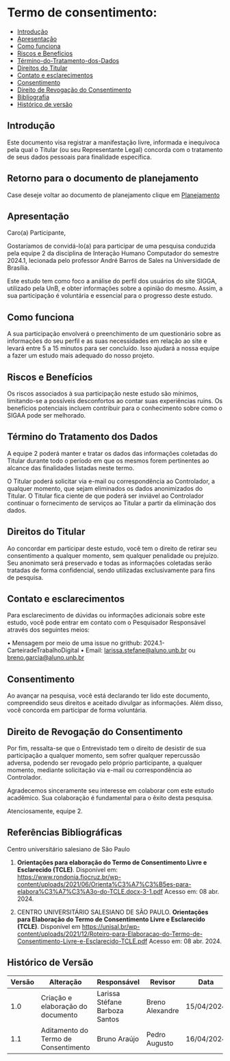# Termo de consentimento:

* [Introdução](#Introdução)
* [Apresentação](#Apresentação)
* [Como funciona](#Como-funciona)
* [Riscos e Benefícios](#Riscos-e-Benefícios)
* [Término-do-Tratamento-dos-Dados](#Término-do-Tratamento-dos-Dados)
* [Direitos do Titular](#Direitos-do-Titular)
* [Contato e esclarecimentos](#Contato-e-esclarecimentos)
* [Consentimento](#Consentimento)
* [Direito de Revogação do Consentimento](#Direito-de-Revogação-do-Consentimento) 
* [Bibliografia](#Bibliografia)
* [Histórico de versão](#Histórico-de-versão)


## Introdução

Este documento visa registrar a manifestação livre, informada e inequívoca pela qual o Titular (ou seu Representante Legal) concorda com o tratamento de seus dados pessoais para finalidade específica.

## Retorno para o documento de planejamento

Case deseje voltar ao documento de planejamento clique em [Planejamento](PerfilUsuario/Professores/Questionarios/Planejamento.md)
## Apresentação

Caro(a) Participante,

Gostaríamos de convidá-lo(a) para participar de uma pesquisa conduzida pela equipe 2 da disciplina de Interação Humano Computador do semestre 2024.1, lecionada pelo professor André Barros de Sales na Universidade de Brasília.

Este estudo tem como foco a análise do perfil dos usuários do site SIGGA, utilizado pela UnB, e obter informações sobre a opinião do mesmo. Assim, a sua participação é voluntária e essencial para o progresso deste estudo.

## Como funciona

A sua participação envolverá o preenchimento de um questionário sobre as informações do seu perfil e as suas necessidades em relação ao site e levará entre 5 a 15 minutos para ser concluído. Isso ajudará a nossa equipe a fazer um estudo mais adequado do nosso projeto.


## Riscos e Benefícios

Os riscos associados à sua participação neste estudo são mínimos, limitando-se a possíveis desconfortos ao contar suas experiências ruins. Os benefícios potenciais incluem contribuir para o conhecimento sobre como o SIGAA pode ser melhorado.

## Término do Tratamento dos Dados

A equipe 2 poderá manter e tratar os dados das informações coletadas do Titular durante todo o período em que os mesmos forem pertinentes ao alcance das finalidades listadas neste termo.

O Titular poderá solicitar via e-mail ou correspondência ao Controlador, a qualquer momento, que sejam eliminados os dados anonimizados do Titular. O Titular fica ciente de que poderá ser inviável ao Controlador continuar o fornecimento de serviços ao Titular a partir da eliminação dos dados.

## Direitos do Titular

Ao concordar em participar deste estudo, você tem o direito de retirar seu consentimento a qualquer momento, sem qualquer penalidade ou prejuízo. Seu anonimato será preservado e todas as informações coletadas serão tratadas de forma confidencial, sendo utilizadas exclusivamente para fins de pesquisa.

## Contato e esclarecimentos

Para esclarecimento de dúvidas ou informações adicionais sobre este estudo, você pode entrar em contato com o Pesquisador Responsável através dos seguintes meios:

• Mensagem por meio de uma issue no grithub: 2024.1-CarteiradeTrabalhoDigital
• Email: larissa.stefane@aluno.unb.br ou breno.garcia@aluno.unb.br

## Consentimento

Ao avançar na pesquisa, você está declarando ter lido este documento, compreendido seus direitos e aceitado divulgar as informações. Além disso, você concorda em participar de forma voluntária.

## Direito de Revogação do Consentimento

Por fim, ressalta-se que o Entrevistado tem o direito de desistir de sua participação a qualquer momento, sem sofrer qualquer repercussão adversa, podendo ser revogado pelo próprio participante, a qualquer momento, mediante solicitação via e-mail ou correspondência ao Controlador.

Agradecemos sinceramente seu interesse em colaborar com este estudo acadêmico. Sua colaboração é fundamental para o êxito desta pesquisa.

Atenciosamente, equipe 2.

## Referências Bibliográficas

Centro universitário salesiano de São Paulo

1. **Orientações para elaboração do Termo de Consentimento Livre e Esclarecido (TCLE)**. Disponível em: <https://www.rondonia.fiocruz.br/wp-content/uploads/2021/06/Orienta%C3%A7%C3%B5es-para-elabora%C3%A7%C3%A3o-do-TCLE.docx-3-1.pdf> Acesso em: 08 abr. 2024.

2. CENTRO UNIVERSITÁRIO SALESIANO DE SÃO PAULO. **Orientações para Elaboração do Termo de Consentimento Livre e Esclarecido (TCLE)**. Disponível em <https://unisal.br/wp-content/uploads/2021/12/Roteiro-para-Elaboracao-do-Termo-de-Consentimento-Livre-e-Esclarecido-TCLE.pdf> Acesso em: 08 abr. 2024.

## Histórico de Versão

| Versão | Alteração | Responsável | Revisor | Data |
| - | - | - | - | - |
| 1.0 | Criação e elaboração do documento | Larissa Stéfane Barboza Santos | Breno Alexandre | 15/04/2024|
| 1.1 | Aditamento do Termo de Consentimento | Bruno Araújo | Pedro Augusto | 16/04/2024|
